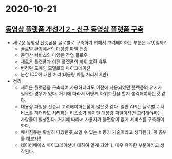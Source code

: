 # 2020-10-21

## [동영상 플랫폼 개선기 2 - 신규 동영상 플랫폼 구축](https://d2.naver.com/helloworld/7225347)
- 새로운 동영상 플랫폼을 글로벌로 구축하기 위해서 고려해야하는 부분은 무엇일까?
  - 글로벌 환경에서의 대용량 파일 전송
  - 동영상 서비스의 다양한 작업 플로우 
  - 새로운 플랫폼과 이전 플랫폼의 하위 호환 유무
  - 변경된 도메인 모델로의 마이그레이션
  - 분산 IDC에 대한 처리(대용량 파일 처리시에만)
- 정리
  - 새로운 플랫폼을 구축하여 사용하더라도 이전에 사용되었던 플랫폼의 유지가 필요한 경우가 있다. 거기에 따라서 어떻게 하위호환을 할지 생각해야하는것 같다.
  - 대용량 파일을 전송시 고려해야하는점이 많은것 같다. 일반 API는 글로벌로 서비스를 하더라도 처리하는 리스소가 작지만 대용량 파일이라면 고려해야하는 사항들이 발생된다. 거기에 따라서 사용자가 불편함이 없게 서비스를 구축해야한다.
  - 메시징큐는 확실히 다양한곳 쓰일 수 있는 비동기 기술이라고 생각된다. 꼭 공부를 해보자!!
  - 데이터베이스 마이그레이션에 대하여 알게 되었다. 매우 유익한 부분이라고 생각된다.
